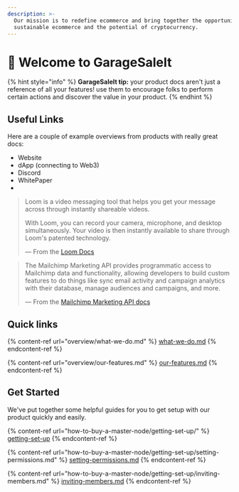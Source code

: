 ```yaml
---
description: >-
  Our mission is to redefine ecommerce and bring together the opportunity of
  sustainable ecommerce and the potential of cryptocurrency.
---
```


# 👋 Welcome to GarageSaleIt

{% hint style="info" %}
**GarageSaleIt tip:** your product docs aren't just a reference of all your features! use them to encourage folks to perform certain actions and discover the value in your product.
{% endhint %}

## Useful Links

Here are a couple of example overviews from products with really great docs:

* Website
* dApp (connecting to Web3)
* Discord
* WhitePaper
*

> Loom is a video messaging tool that helps you get your message across through instantly shareable videos.
>
> With Loom, you can record your camera, microphone, and desktop simultaneously. Your video is then instantly available to share through Loom's patented technology.
>
> — From the [Loom Docs](https://support.loom.com/hc/en-us/articles/360002158057-What-is-Loom-)

> The Mailchimp Marketing API provides programmatic access to Mailchimp data and functionality, allowing developers to build custom features to do things like sync email activity and campaign analytics with their database, manage audiences and campaigns, and more.
>
> — From the [Mailchimp Marketing API docs](https://mailchimp.com/developer/marketing/docs/fundamentals/)

## Quick links

{% content-ref url="overview/what-we-do.md" %}
[what-we-do.md](overview/what-we-do.md)
{% endcontent-ref %}

{% content-ref url="overview/our-features.md" %}
[our-features.md](overview/our-features.md)
{% endcontent-ref %}

## Get Started

We've put together some helpful guides for you to get setup with our product quickly and easily.

{% content-ref url="how-to-buy-a-master-node/getting-set-up/" %}
[getting-set-up](how-to-buy-a-master-node/getting-set-up/)
{% endcontent-ref %}

{% content-ref url="how-to-buy-a-master-node/getting-set-up/setting-permissions.md" %}
[setting-permissions.md](how-to-buy-a-master-node/getting-set-up/setting-permissions.md)
{% endcontent-ref %}

{% content-ref url="how-to-buy-a-master-node/getting-set-up/inviting-members.md" %}
[inviting-members.md](how-to-buy-a-master-node/getting-set-up/inviting-members.md)
{% endcontent-ref %}

